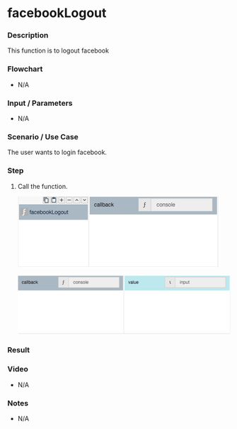 # facebookLogout

### Description

This function is to logout facebook

### Flowchart

- N/A 

### Input / Parameters

- N/A

### Scenario / Use Case

The user wants to login facebook.
<br>

### Step

1. Call the function.

    ![](../../../../document/function/Facebook/facebookLogout/facebookLogout-step-1.png?raw=true)
    
    ![](../../../../document/function/Facebook/facebookLogout/facebookLogout-step-2.png?raw=true)
    
### Result


### Video

- N/A

<!--[![Video](http://i.imgur.com/Ot5DWAW.png)](https://youtu.be/StTqXEQ2l-Y?t=35s)-->

### Notes

- N/A